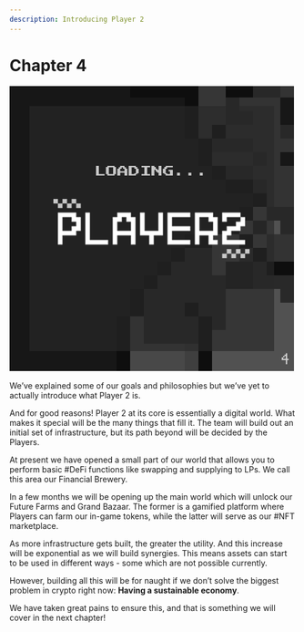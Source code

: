 ```yaml
---
description: Introducing Player 2
---
```


# Chapter 4

<div align="left">

<img src="../../.gitbook/assets/Tweet-Post4 (1).png" alt="">

</div>

We’ve explained some of our goals and philosophies but we’ve yet to actually introduce what Player 2 is.

And for good reasons! Player 2 at its core is essentially a digital world. What makes it special will be the many things that fill it. The team will build out an initial set of infrastructure, but its path beyond will be decided by the Players.

At present we have opened a small part of our world that allows you to perform basic #DeFi functions like swapping and supplying to LPs. We call this area our Financial Brewery.

In a few months we will be opening up the main world which will unlock our Future Farms and Grand Bazaar. The former is a gamified platform where Players can farm our in-game tokens, while the latter will serve as our #NFT marketplace.

As more infrastructure gets built, the greater the utility. And this increase will be exponential as we will build synergies. This means assets can start to be used in different ways - some which are not possible currently.

However, building all this will be for naught if we don’t solve the biggest problem in crypto right now: **Having a sustainable economy**.

We have taken great pains to ensure this, and that is something we will cover in the next chapter!

